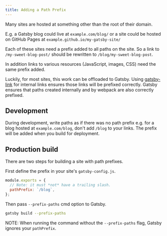 ```yaml
---
title: Adding a Path Prefix
---
```


Many sites are hosted at something other than the root of their domain.

E.g. a Gatsby blog could live at `example.com/blog/` or a site could be hosted
on GitHub Pages at `example.github.io/my-gatsby-site/`

Each of these sites need a prefix added to all paths on the site. So a link to
`/my-sweet-blog-post/` should be rewritten to `/blog/my-sweet-blog-post`.

In addition links to various resources (JavaScript, images, CSS) need the same
prefix added.

Luckily, for most sites, this work can be offloaded to Gatsby. Using
[gatsby-link](/packages/gatsby-link/) for internal links ensures those links
will be prefixed correctly. Gatsby ensures that paths created internally and by
webpack are also correctly prefixed.

## Development

During development, write paths as if there was no path prefix e.g. for a blog
hosted at `example.com/blog`, don't add `/blog` to your links. The prefix will
be added when you build for deployment.

## Production build

There are two steps for building a site with path prefixes.

First define the prefix in your site's `gatsby-config.js`.

```javascript
module.exports = {
  // Note: it must *not* have a trailing slash.
  pathPrefix: `/blog`,
};
```

Then pass `--prefix-paths` cmd option to Gatsby.

```sh
gatsby build --prefix-paths
```

NOTE: When running the command without the `--prefix-paths` flag, Gatsby ignores
your `pathPrefix`.
